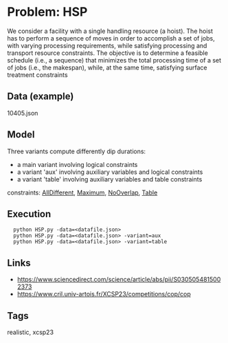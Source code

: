 # Problem: HSP

We consider a facility with a single handling resource (a hoist).
The hoist has to perform a sequence of moves in order to accomplish a set of jobs, with varying
processing requirements, while satisfying processing and transport resource constraints.
The objective is to determine a feasible schedule (i.e., a sequence) that minimizes the total processing
time of a set of jobs (i.e., the makespan), while, at the same time, satisfying surface treatment constraints

## Data (example)
  10405.json

## Model
  Three variants compute differently dip durations:
  - a main variant involving logical constraints
  - a variant 'aux' involving auxiliary variables and logical constraints
  - a variant 'table' involving auxiliary variables and table constraints

  constraints: [AllDifferent](https://pycsp.org/documentation/constraints/AllDifferent), [Maximum](https://pycsp.org/documentation/constraints/Maximum), [NoOverlap](https://pycsp.org/documentation/constraints/NoOverlap), [Table](https://pycsp.org/documentation/constraints/Table)

## Execution
```
  python HSP.py -data=<datafile.json>
  python HSP.py -data=<datafile.json> -variant=aux
  python HSP.py -data=<datafile.json> -variant=table
```

## Links
  - https://www.sciencedirect.com/science/article/abs/pii/S0305054815002373
  - https://www.cril.univ-artois.fr/XCSP23/competitions/cop/cop

## Tags
  realistic, xcsp23
